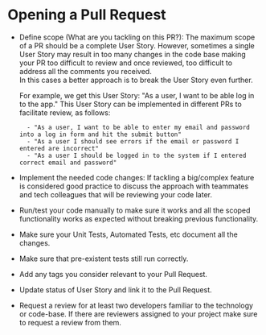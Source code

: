 # Opening a Pull Request

- Define scope (What are you tackling on this PR?):
    The maximum scope of a PR should be a complete User Story.
    However, sometimes a single User Story may result in too many changes in the code base making your PR too difficult to review and once reviewed, too difficult to address all the comments you received.  
    In this cases a better approach is to break the User Story even further.
    
    For example, we get this User Story: "As a user, I want to be able log in to the app." 
    This User Story can be implemented in different PRs to facilitate review, as follows:
    
        - "As a user, I want to be able to enter my email and password into a log in form and hit the submit button"
        - "As a user I should see errors if the email or password I entered are incorrect"
        - "As a user I should be logged in to the system if I entered correct email and password"
    
    
- Implement the needed code changes:
    If tackling a big/complex feature is considered good practice to discuss the approach with teammates and tech colleagues that will be reviewing your code later. 
- Run/test your code manually to make sure it works and all the scoped functionality works as expected without breaking previous functionality. 
- Make sure your Unit Tests, Automated Tests, etc document all the changes.
- Make sure that pre-existent tests still run correctly. 
- Add any tags you consider relevant to your Pull Request.
- Update status of User Story and link it to the Pull Request.
- Request a review for at least two developers familiar to the technology or code-base.
    If there are reviewers assigned to your project make sure to request a review from them.

